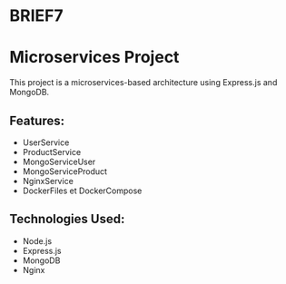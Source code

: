 # BRIEF7
# Microservices Project
This project is a microservices-based architecture using Express.js and MongoDB.

## Features:
- UserService
- ProductService 
- MongoServiceUser
- MongoServiceProduct
- NginxService
- DockerFiles et DockerCompose

## Technologies Used:
- Node.js
- Express.js
- MongoDB
- Nginx








